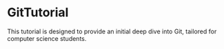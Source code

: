 # GitTutorial
This tutorial is designed to provide an initial deep dive into Git, tailored for computer science students. 
